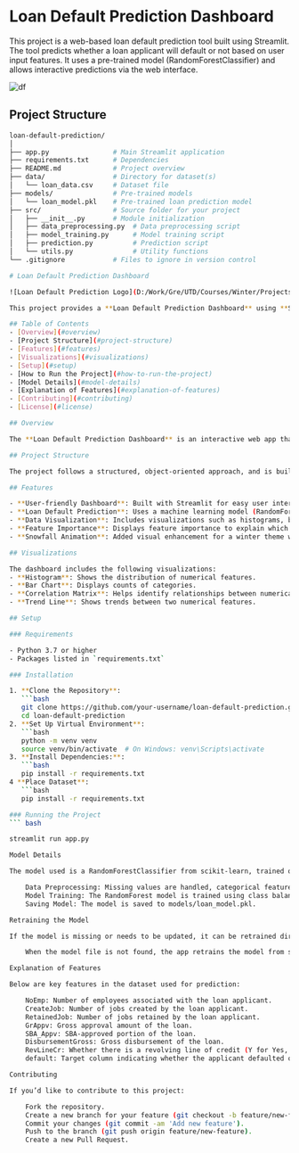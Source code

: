# Loan Default Prediction Dashboard

This project is a web-based loan default prediction tool built using Streamlit. The tool predicts whether a loan applicant will default or not based on user input features. It uses a pre-trained model (RandomForestClassifier) and allows interactive predictions via the web interface.

![df](https://github.com/user-attachments/assets/cb79fbe7-f928-44af-8443-8902dea92518)


## Project Structure

```bash
loan-default-prediction/
│
├── app.py                # Main Streamlit application
├── requirements.txt      # Dependencies
├── README.md             # Project overview
├── data/                 # Directory for dataset(s)
│   └── loan_data.csv     # Dataset file
├── models/               # Pre-trained models
│   └── loan_model.pkl    # Pre-trained loan prediction model
├── src/                  # Source folder for your project
│   ├── __init__.py       # Module initialization
│   ├── data_preprocessing.py  # Data preprocessing script
│   ├── model_training.py      # Model training script
│   ├── prediction.py          # Prediction script
│   └── utils.py               # Utility functions
└── .gitignore            # Files to ignore in version control

# Loan Default Prediction Dashboard

![Loan Default Prediction Logo](D:/Work/Gre/UTD/Courses/Winter/Projects/Data Analytic Projects/Credit_Default/df.jpg)

This project provides a **Loan Default Prediction Dashboard** using **Streamlit**. It predicts whether a loan applicant will default based on their input features such as the number of employees, loan amount, and other financial details. The dashboard includes visualizations of key features, allows users to enter their data for prediction, and incorporates explainability of feature importance in model predictions.

## Table of Contents
- [Overview](#overview)
- [Project Structure](#project-structure)
- [Features](#features)
- [Visualizations](#visualizations)
- [Setup](#setup)
- [How to Run the Project](#how-to-run-the-project)
- [Model Details](#model-details)
- [Explanation of Features](#explanation-of-features)
- [Contributing](#contributing)
- [License](#license)

## Overview

The **Loan Default Prediction Dashboard** is an interactive web app that predicts whether a loan applicant will default or not. The prediction is based on several features, including the number of employees, the gross approval amount, and the presence of a revolving line of credit. The dashboard allows users to visualize important data insights and predict default risk.

## Project Structure

The project follows a structured, object-oriented approach, and is built using **Streamlit** for the frontend and **scikit-learn** for machine learning.

## Features

- **User-friendly Dashboard**: Built with Streamlit for easy user interaction and data entry.
- **Loan Default Prediction**: Uses a machine learning model (RandomForestClassifier) to predict loan default based on key features.
- **Data Visualization**: Includes visualizations such as histograms, bar charts, correlation matrices, and trend lines.
- **Feature Importance**: Displays feature importance to explain which features impact the predictions the most.
- **Snowfall Animation**: Added visual enhancement for a winter theme with falling snowflakes.

## Visualizations

The dashboard includes the following visualizations:
- **Histogram**: Shows the distribution of numerical features.
- **Bar Chart**: Displays counts of categories.
- **Correlation Matrix**: Helps identify relationships between numerical features.
- **Trend Line**: Shows trends between two numerical features.

## Setup

### Requirements

- Python 3.7 or higher
- Packages listed in `requirements.txt`

### Installation

1. **Clone the Repository**:
   ```bash
   git clone https://github.com/your-username/loan-default-prediction.git
   cd loan-default-prediction
2. **Set Up Virtual Environment**:
   ```bash
   python -m venv venv
   source venv/bin/activate  # On Windows: venv\Scripts\activate
3. **Install Dependencies:**:
   ```bash
   pip install -r requirements.txt
4 **Place Dataset**:
   ```bash
   pip install -r requirements.txt

### Running the Project
``` bash

streamlit run app.py

Model Details

The model used is a RandomForestClassifier from scikit-learn, trained on key features from the dataset. The model is trained using the following pipeline:

    Data Preprocessing: Missing values are handled, categorical features are encoded using OrdinalEncoder.
    Model Training: The RandomForest model is trained using class balancing (class_weight='balanced') to handle imbalanced data.
    Saving Model: The model is saved to models/loan_model.pkl.

Retraining the Model

If the model is missing or needs to be updated, it can be retrained directly through the app:

    When the model file is not found, the app retrains the model from scratch and saves it as loan_model.pkl.

Explanation of Features

Below are key features in the dataset used for prediction:

    NoEmp: Number of employees associated with the loan applicant.
    CreateJob: Number of jobs created by the loan applicant.
    RetainedJob: Number of jobs retained by the loan applicant.
    GrAppv: Gross approval amount of the loan.
    SBA_Appv: SBA-approved portion of the loan.
    DisbursementGross: Gross disbursement of the loan.
    RevLineCr: Whether there is a revolving line of credit (Y for Yes, N for No).
    default: Target column indicating whether the applicant defaulted on the loan.

Contributing

If you’d like to contribute to this project:

    Fork the repository.
    Create a new branch for your feature (git checkout -b feature/new-feature).
    Commit your changes (git commit -am 'Add new feature').
    Push to the branch (git push origin feature/new-feature).
    Create a new Pull Request.

